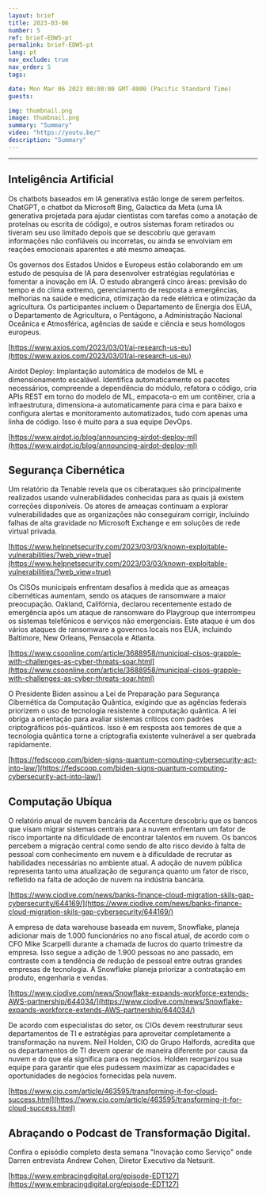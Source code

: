 ```yaml
---
layout: brief
title: 2023-03-06
number: 5
ref: brief-EDW5-pt
permalink: brief-EDW5-pt
lang: pt
nav_exclude: true
nav_order: 5
tags:

date: Mon Mar 06 2023 00:00:00 GMT-0800 (Pacific Standard Time)
guests:

img: thumbnail.png
image: thumbnail.png
summary: "Summary"
video: "https://youtu.be/"
description: "Summary"
---
```






---

## Inteligência Artificial

Os chatbots baseados em IA generativa estão longe de serem perfeitos. ChatGPT, o chatbot da Microsoft Bing, Galactica da Meta (uma IA generativa projetada para ajudar cientistas com tarefas como a anotação de proteínas ou escrita de código), e outros sistemas foram retirados ou tiveram seu uso limitado depois que se descobriu que geravam informações não confiáveis ou incorretas, ou ainda se envolviam em reações emocionais aparentes e até mesmo ameaças.

Os governos dos Estados Unidos e Europeus estão colaborando em um estudo de pesquisa de IA para desenvolver estratégias regulatórias e fomentar a inovação em IA. O estudo abrangerá cinco áreas: previsão do tempo e do clima extremo, gerenciamento de resposta a emergências, melhorias na saúde e medicina, otimização da rede elétrica e otimização da agricultura. Os participantes incluem o Departamento de Energia dos EUA, o Departamento de Agricultura, o Pentágono, a Administração Nacional Oceânica e Atmosférica, agências de saúde e ciência e seus homólogos europeus.

[https://www.axios.com/2023/03/01/ai-research-us-eu](https://www.axios.com/2023/03/01/ai-research-us-eu)

Airdot Deploy: Implantação automática de modelos de ML e dimensionamento escalável. Identifica automaticamente os pacotes necessários, compreende a dependência do módulo, refatora o código, cria APIs REST em torno do modelo de ML, empacota-o em um contêiner, cria a infraestrutura, dimensiona-a automaticamente para cima e para baixo e configura alertas e monitoramento automatizados, tudo com apenas uma linha de código. Isso é muito para a sua equipe DevOps.

[https://www.airdot.io/blog/announcing-airdot-deploy-ml](https://www.airdot.io/blog/announcing-airdot-deploy-ml)

## Segurança Cibernética

Um relatório da Tenable revela que os ciberataques são principalmente realizados usando vulnerabilidades conhecidas para as quais já existem correções disponíveis. Os atores de ameaças continuam a explorar vulnerabilidades que as organizações não conseguiram corrigir, incluindo falhas de alta gravidade no Microsoft Exchange e em soluções de rede virtual privada.

[https://www.helpnetsecurity.com/2023/03/03/known-exploitable-vulnerabilities/?web_view=true](https://www.helpnetsecurity.com/2023/03/03/known-exploitable-vulnerabilities/?web_view=true)

Os CISOs municipais enfrentam desafios à medida que as ameaças cibernéticas aumentam, sendo os ataques de ransomware a maior preocupação. Oakland, Califórnia, declarou recentemente estado de emergência após um ataque de ransomware do Playgroup que interrompeu os sistemas telefônicos e serviços não emergenciais. Este ataque é um dos vários ataques de ransomware a governos locais nos EUA, incluindo Baltimore, New Orleans, Pensacola e Atlanta.

[https://www.csoonline.com/article/3688958/municipal-cisos-grapple-with-challenges-as-cyber-threats-soar.html](https://www.csoonline.com/article/3688958/municipal-cisos-grapple-with-challenges-as-cyber-threats-soar.html)

O Presidente Biden assinou a Lei de Preparação para Segurança Cibernética da Computação Quântica, exigindo que as agências federais priorizem o uso de tecnologia resistente à computação quântica. A lei obriga a orientação para avaliar sistemas críticos com padrões criptográficos pós-quânticos. Isso é em resposta aos temores de que a tecnologia quântica torne a criptografia existente vulnerável a ser quebrada rapidamente.

[https://fedscoop.com/biden-signs-quantum-computing-cybersecurity-act-into-law/](https://fedscoop.com/biden-signs-quantum-computing-cybersecurity-act-into-law/)

## Computação Ubíqua

O relatório anual de nuvem bancária da Accenture descobriu que os bancos que visam migrar sistemas centrais para a nuvem enfrentam um fator de risco importante na dificuldade de encontrar talentos em nuvem. Os bancos percebem a migração central como sendo de alto risco devido à falta de pessoal com conhecimento em nuvem e à dificuldade de recrutar as habilidades necessárias no ambiente atual. A adoção de nuvem pública representa tanto uma atualização de segurança quanto um fator de risco, refletido na falta de adoção de nuvem na indústria bancária.

[https://www.ciodive.com/news/banks-finance-cloud-migration-skils-gap-cybersecurity/644169/](https://www.ciodive.com/news/banks-finance-cloud-migration-skils-gap-cybersecurity/644169/)

A empresa de data warehouse baseada em nuvem, Snowflake, planeja adicionar mais de 1.000 funcionários no ano fiscal atual, de acordo com o CFO Mike Scarpelli durante a chamada de lucros do quarto trimestre da empresa. Isso segue a adição de 1.900 pessoas no ano passado, em contraste com a tendência de redução de pessoal entre outras grandes empresas de tecnologia. A Snowflake planeja priorizar a contratação em produto, engenharia e vendas.

[https://www.ciodive.com/news/Snowflake-expands-workforce-extends-AWS-partnership/644034/](https://www.ciodive.com/news/Snowflake-expands-workforce-extends-AWS-partnership/644034/)

De acordo com especialistas do setor, os CIOs devem reestruturar seus departamentos de TI e estratégias para aproveitar completamente a transformação na nuvem. Neil Holden, CIO do Grupo Halfords, acredita que os departamentos de TI devem operar de maneira diferente por causa da nuvem e do que ela significa para os negócios. Holden reorganizou sua equipe para garantir que eles pudessem maximizar as capacidades e oportunidades de negócios fornecidas pela nuvem.

[https://www.cio.com/article/463595/transforming-it-for-cloud-success.html](https://www.cio.com/article/463595/transforming-it-for-cloud-success.html)

## Abraçando o Podcast de Transformação Digital.

Confira o episódio completo desta semana "Inovação como Serviço" onde Darren entrevista Andrew Cohen, Diretor Executivo da Netsurit.

[https://www.embracingdigital.org/episode-EDT127](https://www.embracingdigital.org/episode-EDT127)


